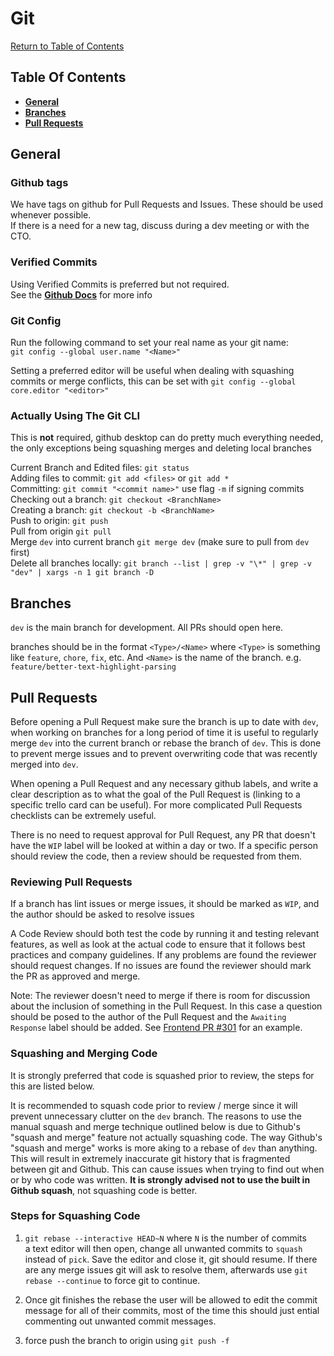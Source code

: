 # Git

[Return to Table of Contents](/README.md)

## Table Of Contents

* [**General**]((#general))
* [**Branches**]((#branches))
* [**Pull Requests**]((#pull-requests))

## **General**

### **Github tags**

We have tags on github for Pull Requests and Issues. These should be used whenever possible.  
If there is a need for a new tag, discuss during a dev meeting or with the CTO.

### **Verified Commits**

Using Verified Commits is preferred but not required.  
See the [**Github Docs**](https://docs.github.com/en/github/authenticating-to-github/managing-commit-signature-verification) for more info

### **Git Config**

Run the following command to set your real name as your git name:  
`git config --global user.name "<Name>"`

Setting a preferred editor will be useful when dealing with squashing commits or merge conflicts, this can be set with
`git config --global core.editor "<editor>"`

### **Actually Using The Git CLI**

This is **not** required, github desktop can do pretty much everything needed, the only exceptions being squashing merges and deleting local branches

Current Branch and Edited files: `git status`  
Adding files to commit: `git add <files>` or `git add *`  
Committing: `git commit "<commit name>"` use flag `-m` if signing commits  
Checking out a branch: `git checkout <BranchName>`  
Creating a branch: `git checkout -b <BranchName>`  
Push to origin: `git push`  
Pull from origin `git pull`  
Merge `dev` into current branch `git merge dev` (make sure to pull from `dev` first)  
Delete all branches locally: `git branch --list | grep -v "\*" | grep -v "dev" | xargs -n 1 git branch -D`

## **Branches**

`dev` is the main branch for development. All PRs should open here.

branches should be in the format `<Type>/<Name>` where `<Type>` is something like `feature`, `chore`, `fix`, etc. And `<Name>` is the name of the branch. e.g. `feature/better-text-highlight-parsing`

## **Pull Requests**

Before opening a Pull Request make sure the branch is up to date with `dev`, when working on branches for a long period of time it is useful to regularly merge `dev` into the current branch or rebase the branch of `dev`. This is done to prevent merge issues and to prevent overwriting code that was recently merged into `dev`.

When opening a Pull Request and any necessary github labels, and write a clear description as to what the goal of the Pull Request is (linking to a specific trello card can be useful). For more complicated Pull Requests checklists can be extremely useful.

There is no need to request approval for Pull Request, any PR that doesn't have the `WIP` label will be looked at within a day or two. If a specific person should review the code, then a review should be requested from them.

### **Reviewing Pull Requests**

If a branch has lint issues or merge issues, it should be marked as `WIP`, and the author should be asked to resolve issues

A Code Review should both test the code by running it and testing relevant features, as well as look at the actual code to ensure that it follows best practices and company guidelines. If any problems are found the reviewer should request changes. If no issues are found the reviewer should mark the PR as approved and merge.

Note: The reviewer doesn't need to merge if there is room for discussion about the inclusion of something in the Pull Request. In this case a question should be posed to the author of the Pull Request and the `Awaiting Response` label should be added. See [Frontend PR #301](https://github.com/investingwolf/wolf-frontend/pull/301) for an example.

### **Squashing and Merging Code**

It is strongly preferred that code is squashed prior to review, the steps for this are listed below.

It is recommended to squash code prior to review / merge since it will prevent unnecessary clutter on the `dev` branch. The reasons to use the manual squash and merge technique outlined below is due to Github's "squash and merge" feature not actually squashing code. The way Github's "squash and merge" works is more aking to a rebase of `dev` than anything. This will result in extremely inaccurate git history that is fragmented between git and Github. This can cause issues when trying to find out when or by who code was written. **It is strongly advised not to use the built in Github squash**, not squashing code is better.

### **Steps for Squashing Code** 

1. `git rebase --interactive HEAD~N` where `N` is the number of commits  
a text editor will then open, change all unwanted commits to `squash` instead of `pick`. Save the editor and close it, git should resume. If there are any merge issues git will ask to resolve them, afterwards use `git rebase --continue` to force git to continue.

2. Once git finishes the rebase the user will be allowed to edit the commit message for all of their commits, most of the time this should just ential commenting out unwanted commit messages.

3. force push the branch to origin using `git push -f`
